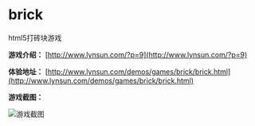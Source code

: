 brick
=====

html5打砖块游戏

**游戏介绍：** [http://www.lynsun.com/?p=9](http://www.lynsun.com/?p=9)

**体验地址：** [http://www.lynsun.com/demos/games/brick/brick.html](http://www.lynsun.com/demos/games/brick/brick.html)

**游戏截图：**

![游戏截图](http://www.lynsun.com.img.800cdn.com/wordpress/wp-content/uploads/2012/03/brick.jpg)
